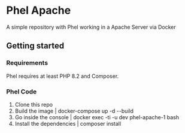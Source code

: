 
# Phel Apache


A simple repository with Phel working in a Apache Server via Docker


## Getting started

### Requirements

Phel requires at least PHP 8.2 and Composer.

### Phel Code
 1. Clone this repo
 2.  Build the image | docker-compose up -d --build
 3. Go inside the console | docker exec -ti -u dev phel-apache-1 bash
 4. Install the dependencies | composer install




 
